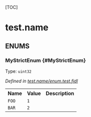[TOC]

# test.name






## **ENUMS**

### MyStrictEnum {#MyStrictEnum}
Type: <code>uint32</code>

*Defined in [test.name/enum.test.fidl](https://fuchsia.googlesource.com/fuchsia/+/master/enum.test.fidl#3)*



<table>
    <tr><th>Name</th><th>Value</th><th>Description</th></tr><tr>
            <td><code>FOO</code></td>
            <td><code>1</code></td>
            <td></td>
        </tr><tr>
            <td><code>BAR</code></td>
            <td><code>2</code></td>
            <td></td>
        </tr></table>











